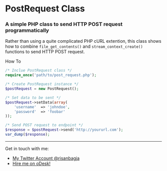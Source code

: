 # PostRequest Class

### A simple PHP class to send HTTP POST request programmatically

Rather than using a quite complicated PHP cURL extention, this class shows how to combine `file_get_contents()` and `stream_context_create()` functions to send HTTP POST request.

How To

```php
/* Inclue PostRequest class */
require_once('path/to/post_request.php');

/* Create PostRequest instance */
$postRequest = new PostRequest();

/* Set data to be sent */
$postRequest->setData(array(
	'username'	=> 'johndoe',
	'password'	=> 'foobar'
));

/* Send POST request to endpoint */
$response = $postRequest->send('http://yoururl.com');
var_dump($response);
```

***

Get in touch with me:

- [My Twitter Account @risanbagja](https://twitter.com/risanbagja)
- [Hire me on oDesk!](https://www.odesk.com/users/~01b5bcf5e8e7b05df5)
